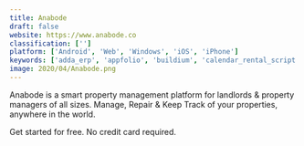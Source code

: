 ```yaml
---
title: Anabode
draft: false 
website: https://www.anabode.co
classification: ['']
platform: ['Android', 'Web', 'Windows', 'iOS', 'iPhone']
keywords: ['adda_erp', 'appfolio', 'buildium', 'calendar_rental_script', 'concierge_plus', 'cozy.co', 'innago', 'landlordmax', 'landlordy', 'logitout', 'mapplug', 'orgbusiness_software', 'rent_manager', 'rentpost', 'rentec_direct', 'rentingsmart', 'simplifyem', 'thesis_eproperty', 'vacation_rental_website', 'zora']
image: 2020/04/Anabode.png
---
```

Anabode is a smart property management platform for landlords & property managers of all sizes. Manage, Repair & Keep Track of your properties, anywhere in the world.

Get started for free. No credit card required.